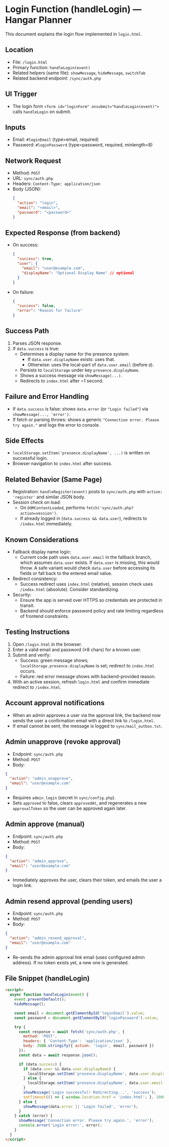 # Login Function (handleLogin) — Hangar Planner

This document explains the login flow implemented in `login.html`.

## Location
- File: `/login.html`
- Primary function: `handleLogin(event)`
- Related helpers (same file): `showMessage`, `hideMessage`, `switchTab`
- Related backend endpoint: `/sync/auth.php`

## UI Trigger
- The login form `<form id="loginForm" onsubmit="handleLogin(event)">` calls `handleLogin` on submit.

## Inputs
- Email: `#loginEmail` (type=email, required)
- Password: `#loginPassword` (type=password, required, minlength=8)

## Network Request
- Method: `POST`
- URL: `sync/auth.php`
- Headers: `Content-Type: application/json`
- Body (JSON):
  ```json
  {
    "action": "login",
    "email": "<email>",
    "password": "<password>"
  }
  ```

## Expected Response (from backend)
- On success:
  ```json
  {
    "success": true,
    "user": {
      "email": "user@example.com",
      "displayName": "Optional Display Name" // optional
    }
  }
  ```
- On failure:
  ```json
  {
    "success": false,
    "error": "Reason for failure"
  }
  ```

## Success Path
1. Parses JSON response.
2. If `data.success` is true:
   - Determines a display name for the presence system:
     - If `data.user.displayName` exists: uses that.
     - Otherwise: uses the local-part of `data.user.email` (before `@`).
   - Persists to `localStorage` under key `presence.displayName`.
   - Shows a success message via `showMessage(...)`.
   - Redirects to `index.html` after ~1 second.

## Failure and Error Handling
- If `data.success` is false: shows `data.error` (or `"Login failed"`) via `showMessage(..., 'error')`.
- If fetch or parsing throws: shows a generic `"Connection error. Please try again."` and logs the error to console.

## Side Effects
- `localStorage.setItem('presence.displayName', ...)` is written on successful login.
- Browser navigation to `index.html` after success.

## Related Behavior (Same Page)
- Registration: `handleRegister(event)` posts to `sync/auth.php` with `action: 'register'` and similar JSON body.
- Session check on load:
  - On `DOMContentLoaded`, performs `fetch('sync/auth.php?action=session')`.
  - If already logged in (`data.success && data.user`), redirects to `/index.html` immediately.

## Known Considerations
- Fallback display name logic:
  - Current code path uses `data.user.email` in the fallback branch, which assumes `data.user` exists. If `data.user` is missing, this would throw. A safe variant would check `data.user` before accessing its fields or fall back to the entered email value.
- Redirect consistency:
  - Success redirect uses `index.html` (relative), session check uses `/index.html` (absolute). Consider standardizing.
- Security:
  - Ensure the app is served over HTTPS so credentials are protected in transit.
  - Backend should enforce password policy and rate limiting regardless of frontend constraints.

## Testing Instructions
1. Open `/login.html` in the browser.
2. Enter a valid email and password (≥8 chars) for a known user.
3. Submit and verify:
   - Success: green message shows; `localStorage.presence.displayName` is set; redirect to `index.html` occurs.
   - Failure: red error message shows with backend-provided reason.
4. With an active session, refresh `login.html` and confirm immediate redirect to `/index.html`.

## Account approval notifications
- When an admin approves a user via the approval link, the backend now sends the user a confirmation email with a direct link to `/login.html`.
- If email cannot be sent, the message is logged to `sync/mail_outbox.txt`.

## Admin unapprove (revoke approval)
- Endpoint: `sync/auth.php`
- Method: `POST`
- Body:
```json path=null start=null
{
  "action": "admin_unapprove",
  "email": "user@example.com"
}
```
- Requires `admin_login` (secret in `sync/config.php`).
- Sets `approved` to false, clears `approvedAt`, and regenerates a new `approvalToken` so the user can be approved again later.

## Admin approve (manual)
- Endpoint: `sync/auth.php`
- Method: `POST`
- Body:
```json path=null start=null
{
  "action": "admin_approve",
  "email": "user@example.com"
}
```
- Immediately approves the user, clears their token, and emails the user a login link.

## Admin resend approval (pending users)
- Endpoint: `sync/auth.php`
- Method: `POST`
- Body:
```json path=null start=null
{
  "action": "admin_resend_approval",
  "email": "user@example.com"
}
```
- Re-sends the admin approval link email (uses configured admin address). If no token exists yet, a new one is generated.

## File Snippet (handleLogin)
```html
<script>
  async function handleLogin(event) {
    event.preventDefault();
    hideMessage();

    const email = document.getElementById('loginEmail').value;
    const password = document.getElementById('loginPassword').value;

    try {
      const response = await fetch('sync/auth.php', {
        method: 'POST',
        headers: { 'Content-Type': 'application/json' },
        body: JSON.stringify({ action: 'login', email, password })
      });
      const data = await response.json();

      if (data.success) {
        if (data.user && data.user.displayName) {
          localStorage.setItem('presence.displayName', data.user.displayName);
        } else {
          localStorage.setItem('presence.displayName', data.user.email.split('@')[0]);
        }
        showMessage('Login successful! Redirecting...', 'success');
        setTimeout(() => { window.location.href = 'index.html'; }, 1000);
      } else {
        showMessage(data.error || 'Login failed', 'error');
      }
    } catch (error) {
      showMessage('Connection error. Please try again.', 'error');
      console.error('Login error:', error);
    }
  }
</script>
```
